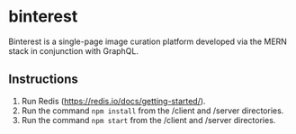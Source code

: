 # binterest
Binterest is a single-page image curation platform developed via the MERN stack in conjunction with GraphQL.

## Instructions
1. Run Redis (https://redis.io/docs/getting-started/).
2. Run the command ```npm install``` from the /client and /server directories.
3. Run the command ```npm start``` from the /client and /server directories.

